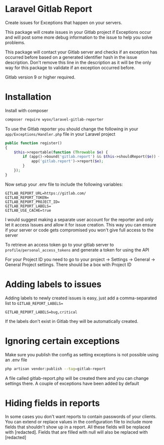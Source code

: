 # Laravel Gitlab Report

Create issues for Exceptions that happen on your servers.

This package will create issues in your Gitlab project if Exceptions occur and will post some more debug information to
the issue to help you solve problems.

This package will contact your Gitlab server and checks if an exception has occurred before based on a generated
identifier hash in the issue description. Don't remove this line in the description as it will be the only way for this
package to validate if an exception occurred before.

Gitlab version 9 or higher required.

# Installation

Install with composer

```bash 
composer require wyox/laravel-gitlab-reporter
```

To use the Gitlab reporter you should change the following in your `app/Exceptions/Handler.php` file in your Laravel
project

```php
public function register()
{
    $this->reportable(function (Throwable $e) {
        if (app()->bound('gitlab.report') && $this->shouldReport($e)) {
            app('gitlab.report')->report($e);
        }
    });
}
```

Now setup your .env file to include the following variables:

```
GITLAB_REPORT_URL=https://gitlab.com/
GITLAB_REPORT_TOKEN=
GITLAB_REPORT_PROJECT_ID=
GITLAB_REPORT_LABELS=
GITLAB_USE_CACHE=true
```

I would suggest making a separate user account for the reporter and only let it access Issues and allow it for issue
creation.
This way you can ensure if your server or code gets compromised you won't give full access to the server

To retrieve an access token go to your gitlab server to `profile/personal_access_tokens` and generate a token for using
the API

For your Project ID you need to go to your project -> Settings -> General -> General Project settings. There should be a
box with Project ID

# Adding labels to issues

Adding labels to newly created issues is easy, just add a comma-separated list to `GITLAB_REPORT_LABELS=`

```
GITLAB_REPORT_LABELS=bug,critical
```

If the labels don't exist in Gitlab they will be automatically created.

# Ignoring certain exceptions

Make sure you publish the config as setting exceptions is not possible using an .env file

```bash
php artisan vendor:publish --tag=gitlab-report
```

A file called gitlab-report.php will be created there and you can change settings there. A couple of exceptions have
been added by default

# Hiding fields in reports

In some cases you don't want reports to contain passwords of your clients. You can extend or replace values in the
configuration file to include more fields that shouldn't show up in a report. All these fields will be replaced
with [redacted]. Fields that are filled with null will also be replaced with [redacted]
